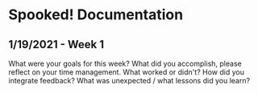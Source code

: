 # Spooked! Documentation



## 1/19/2021 - Week 1

What were your goals for this week?
What did you accomplish, please reflect on your time management. What worked or didn't?
How did you integrate feedback?
What was unexpected / what lessons did you learn?
